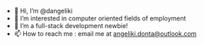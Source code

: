 - 👋 Hi, I’m @dangeliki
- 👀 I’m interested in computer oriented fields of employment
- 🌱 I’m a full-stack development newbie!
- 📫 How to reach me : email me at angeliki.donta@outlook.com

<!---
dangeliki/dangeliki is a ✨ special ✨ repository because its `README.md` (this file) appears on your GitHub profile.
You can click the Preview link to take a look at your changes.
--->
